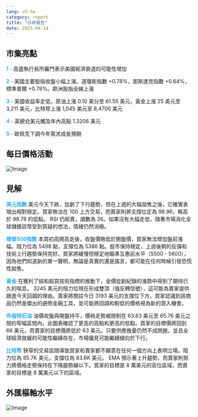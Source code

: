 ```yaml
---
lang: zh-tw
category: report
title: "日終報告"
date: 2025-04-14
---
```



<h2>市集亮點</h2>
<strong style="color: #2caef7;">1 - </strong> 高盛執行長所羅門表示美國經濟衰退的可能性增加

<strong style="color: #2caef7;">2 - </strong> 美國主要股指收盤小幅上漲。道瓊斯指數 +0.78%，那斯達克指數 +0.64%，標準普爾 +0.79%。歐洲股指全線上漲

<strong style="color: #2caef7;">3 - </strong> 美國收益率走低，原油上漲 0.10 美分至 61.55 美元，黃金上漲 25 美元至 3,211 美元，比特幣上漲 1,045 美元至 8,4700 美元

<strong style="color: #2caef7;">4 - </strong> 英鎊兌美元觸及年內高點 1.3206 美元

<strong style="color: #2caef7;">5 - </strong> 歐佩克下調今年需求成長預期



<h2>每日價格活動</h2>
<img src="https://markleighedu.github.io/img/Apr-2025/14-Apr-2025/price.jpg" alt="Image"/>

<h2>見解</h2>
<strong style="color: #2caef7;">美元指數</strong> 美元今天下跌，加劇了下行趨勢，但在上週的大幅拋售之後，它確實表現出相對穩定。買家無法在 100 上方交易，而賣家則將支撐位定為 98.96，略高於 98.78 的低點。 RSI 仍超賣，讀數為 26。如果沒有大幅走低，隨著市場消化全球儲備貨幣受到質疑的想法，情緒仍然消極。 

<strong style="color: #2caef7;">標普500指數</strong> 本周初高開高走後，收盤價略低於開盤價，買家無法增加盤前漲幅。阻力位為 5498 點，支撐位為 5386 點。股市保持穩定，上週後期的反彈和技術上行趨勢保持完好。買家將緩慢但穩定地瞄準互惠前水平（5500 - 5600），因為他們知道新的單一聲明，無論是真實的還是謠言，都可能在任何時候引發恐慌性拋售。

<strong style="color: #2caef7;">黃金</strong> 在獲利了結和超買技術指標的推動下，金價從創紀錄的漲勢中得到了期待已久的喘息。 3245 美元的阻力位現在形成雙頂（強反轉信號），這可能為賣家提供跟進今天回調的理由。賣家將關註今日 3193 美元的支撐位下方。買家認識到該商品仍然是傑出的避險金融工具，並可能將回調和較低的價格視為新的買入機會。

<strong style="color: #2caef7;">布倫特石油</strong> 油價收盤與開盤持平，價格走勢被限制在 63.83 美元至 65.76 美元之間的窄幅區間內。此圖表確認了更高的高點和更高的低點。買家的目標價將回到 66 美元，而賣家的目標價將低於 63 美元。只要供應擔憂仍然不成問題，並且全球經濟放緩的可能性繼續存在，市場偏見可能繼續傾向於下行。 

<strong style="color: #2caef7;">比特幣</strong> 狹窄的交易區間導致買家和賣家都不願意在任何一個方向上表明立場。阻力位為 85.7K 美元，支撐位為 83.6K 美元。 EMA 預示著上升趨勢，而賣家則努力將價格走勢保持在下降趨勢線以下。買家的目標是 8 萬美元的高位區域，而賣家的目標是 8 萬美元以下的區域。



<h2>外匯樞軸水平</h2>
<img src="https://markleighedu.github.io/img/Apr-2025/14-Apr-2025/pivot.jpg" alt="Image"/>